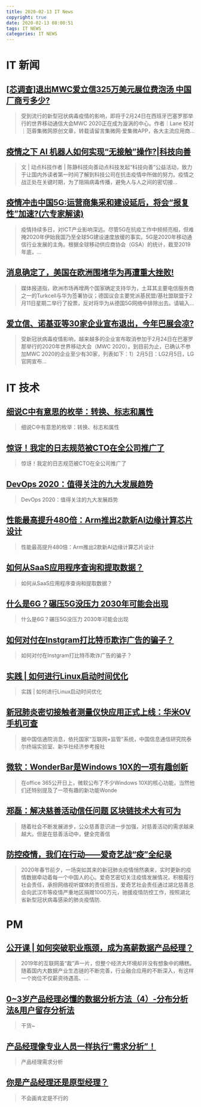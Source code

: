 ```yaml
---
title: 2020-02-13 IT News
copyright: true
date: 2020-02-13 08:00:51
tags: IT NEWS
categories: IT NEWS
---
```

# IT 新闻 
 ## [\[芯调查\]退出MWC爱立信325万美元展位费泡汤 中国厂商亏多少?](http://mp.weixin.qq.com/s?src=11&timestamp=1581552005&ver=2155&signature=71DYpCbBjQu8GuTIaQTnnsR30T52q*YlF4FkBpvkiFwi3eKP075xUGB2rFO*Rur7w*AbRJfIlBrmHV8njujf3uPdX3yxCd3jzg7KdL9Qpx4j0ioae-lmvebEK8frcFf7&new=1)
 > 受到流行的新型冠状病毒疫情的影响，即将于2月24日在西班牙巴塞罗那举行的世界移动通信大会MWC 2020正在成为漩涡的中心。作者｜Lane   校对｜范蓉集微网原创文章，转载请留言集微网·爱集微APP，各大主流应用商...
 ## [疫情之下 AI 机器人如何实现“无接触”操作?|科技向善](http://mp.weixin.qq.com/s?src=11&timestamp=1581552005&ver=2155&signature=VLOLIhP9MASEhvRNFfPb3N9qXXr-uYg2DPOqYMyKQyQ3ZMP-pQepNGjq1eSwzvC8PachEei9F58N8mO50l3rZSk9k7vtvlYYGr5WeqYw8*EUnIoOZOc0uQ6e0hDrEiQW&new=1)
 > 文 | 动点科技作者 |  陈静科技向善动点科技发起“科技向善”公益活动，致力于让国内外读者第一时间了解到科技公司在抗击疫情中所做的努力。疫情之战正处在关键时期，为了阻隔病毒传播，避免人与人之间的密切接...
 ## [疫情冲击中国5G:运营商集采和建设延后，将会“报复性”加速?(六专家解读)](http://mp.weixin.qq.com/s?src=11&timestamp=1581552005&ver=2155&signature=1DD0Tkp4eMwVMqOYmp7DILMUS2SdbbqECwf61N7PGq-BDY*VYT2YJN*TkXmkO6nHU4X3Dqln5hD2sRVlI*FgP6tA9KkSAnkQOqESxiCIMxLC6dxU9DxAp5y95BYDM*GA&new=1)
 > 疫情持续多日，对ICT产业影响深远。尽管5G在抗疫工作中频频亮相，但难掩2020年伊始我国乃至全球5G建设速度放缓的事实。5G是2020年移动通信行业发展的主角。根据全球移动供应商协会（GSA）的统计，截至2019年底，...
 ## [消息确定了，美国在欧洲围堵华为再遭重大挫败!](http://mp.weixin.qq.com/s?src=11&timestamp=1581552005&ver=2155&signature=VmaA4e4CFoNRITFBter-7ukXOrGWxdmubvHYqSQ71orDaeZLzceTxy1Lx*gXTG-tKTJYZio74o1-kV9ovfxp3k3mS8eN*SwP4jia*zHiKXlhEbwq9g0NwXidyZb6sga1&new=1)
 > 媒体报道指，欧洲市场再增两个国家确定支持华为，土耳其主要电信服务商之一的Turkcell与华为签署协议；德国议会主要党派基民盟/基社盟联盟于2月11日星期二举行了投票，反对将华为从德国5G网络中排除出去。请输入...
 ## [爱立信、诺基亚等30家企业宣布退出，今年巴展会凉?](http://mp.weixin.qq.com/s?src=11&timestamp=1581552005&ver=2155&signature=w-1vSQvwdOlmpFfo7-PrqMJBQgMYy4uksVEFINhsoC1nKwaYyJqZyBOyGa2jiJEDAhbSQJpE06QQ*bMmG7LScVpYOH1blm8PMC1A*v*Dsl05vckY*mTtwdBcYJQJdEVO&new=1)
 > 受新冠状病毒疫情影响，越来越多的企业宣布取消参加于2月24日在巴塞罗那举行的2020年世界移动大会（MWC 2020）。到目前为止，已确认不参加MWC 2020的企业至少有30家，列表如下：1）2月5日：LG2月5日，LG官网宣布...
# IT 技术 
 ## [细说C中有意思的枚举：转换、标志和属性](http://developer.51cto.com/art/202002/610367.htm)
 > 细说C中有意思的枚举：转换、标志和属性
 ## [惊讶！我定的日志规范被CTO在全公司推广了](http://developer.51cto.com/art/202002/610365.htm)
 > 惊讶！我定的日志规范被CTO在全公司推广了
 ## [DevOps 2020：值得关注的九大发展趋势](http://news.51cto.com/art/202002/610328.htm)
 > DevOps 2020：值得关注的九大发展趋势
 ## [性能最高提升480倍：Arm推出2款新AI边缘计算芯片设计](http://news.51cto.com/art/202002/610387.htm)
 > 性能最高提升480倍：Arm推出2款新AI边缘计算芯片设计
 ## [如何从SaaS应用程序查询和提取数据？](http://cloud.51cto.com/art/202002/610329.htm)
 > 如何从SaaS应用程序查询和提取数据？
 ## [什么是6G？碾压5G没压力 2030年可能会出现](http://network.51cto.com/art/202002/610355.htm)
 > 什么是6G？碾压5G没压力 2030年可能会出现
 ## [如何对付在Instgram打比特币欺诈广告的骗子？](http://blockchain.51cto.com/art/202002/610369.htm)
 > 如何对付在Instgram打比特币欺诈广告的骗子？
 ## [实践 | 如何进行Linux启动时间优化](http://os.51cto.com/art/202002/610372.htm)
 > 实践 | 如何进行Linux启动时间优化
 ## [新冠肺炎密切接触者测量仪快应用正式上线：华米OV手机可查](http://mobile.51cto.com/app-show-610459.htm)
 > 据中国信通院消息，依托国家“互联网+监管”系统，中国信息通信研究院泰尔终端实验室、新华社经济参考报社
 ## [微软：WonderBar是Windows 10X的一项有趣创新](http://os.51cto.com/art/202002/610457.htm)
 > 在office 365公开日上，微软公布了不少Windows 10X的核心功能，当然他们还特别提及了一项有趣的新功能Wonde
 ## [郑磊：解决慈善活动信任问题 区块链技术大有可为](http://blockchain.51cto.com/art/202002/610456.htm)
 > 随着社会不断发展进步，公众慈善意识进一步加强，对慈善活动的需求越来越大。但是在慈善活动中，健全完善信
 ## [防控疫情，我们在行动——爱奇艺战“疫”全纪录](https://blog.csdn.net/csdnnews/article/details/104274703)
 > 2020年春节前夕，一场突如其来的新冠肺炎疫情悄然袭来，实时更新的疫情数据牵动着每一个中国人的心。爱奇艺密切关注疫情发展情况，积极履行社会责任，承担网络视听媒体的责任担当，爱奇艺社会责任通过湖北慈善总会向武汉市等疫情严重地区捐赠1000万元，驰援疫情防控工作，按照湖北省新型冠状病毒感染的肺炎疫情防.
# PM 
 ## [公开课 | 如何突破职业瓶颈，成为高薪数据产品经理？](http://www.woshipm.com/online/3388986.html)
 > 2019年的互联网虽“裁”声一片，但整个经济大环境却并没有想象中的糟糕。随着国内大数据产业生态链的不断完善，行业融合应用的不断深入，有这样一个岗位不仅薪资待遇高、...
 ## [0~3岁产品经理必懂的数据分析方法（4）-分布分析法&用户留存分析法](http://www.chanpin100.com/article/110718)
 > 干货~
 ## [产品经理像专业人员一样执行“需求分析”！](http://www.chanpin100.com/article/110716)
 > 产品经理需求分析
 ## [你是产品经理还是原型经理？](http://www.chanpin100.com/article/110715)
 > 不会画肯定是不行的

    